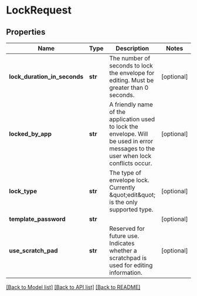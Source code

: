 # LockRequest

## Properties
Name | Type | Description | Notes
------------ | ------------- | ------------- | -------------
**lock_duration_in_seconds** | **str** | The number of seconds to lock the envelope for editing.  Must be greater than 0 seconds. | [optional] 
**locked_by_app** | **str** | A friendly name of the application used to lock the envelope.  Will be used in error messages to the user when lock conflicts occur. | [optional] 
**lock_type** | **str** | The type of envelope lock.  Currently \&quot;edit\&quot; is the only supported type. | [optional] 
**template_password** | **str** |  | [optional] 
**use_scratch_pad** | **str** | Reserved for future use.  Indicates whether a scratchpad is used for editing information.   | [optional] 

[[Back to Model list]](../README.md#documentation-for-models) [[Back to API list]](../README.md#documentation-for-api-endpoints) [[Back to README]](../README.md)


